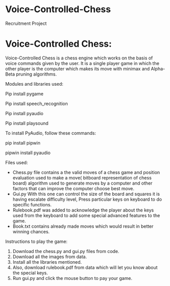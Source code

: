 # Voice-Controlled-Chess
Recruitment Project
# Voice-Controlled Chess:

Voice-Controlled Chess is a chess engine which works on the basis of voice commands given by the user. It is a single player game in which the other player is the computer which makes its move with minimax and Alpha-Beta pruning algorithms.


Modules and libraries used:

Pip install pygame

Pip install speech\_recognition

Pip install pyaudio

Pip install playsound

To install PyAudio, follow these commands:

pip install pipwin

pipwin install pyaudio

Files used:

- Chess.py file contains a the valid moves of a chess game and position evaluation used to make a move( bitboard representation of chess board) algorithm used to generate moves by a computer and other factors that can improve the computer choose best move.
- Gui.py With this one can control the size of the board and squares it is having escalate difficulty level, Press particular keys on keyboard to do specific functions.
- Rulebook.pdf was added to acknowledge the player about the keys used from the keyboard to add some special advanced features to the game.
- Book.txt contains already made moves which would result in better winning chances.

Instructions to play the game:

1. Download the chess.py and gui.py files from code.
2. Download all the images from data.
3. Install all the libraries mentioned.
4. Also, download rulebook.pdf from data which will let you know about the special keys.
5. Run gui.py and click the mouse button to pay your game.
